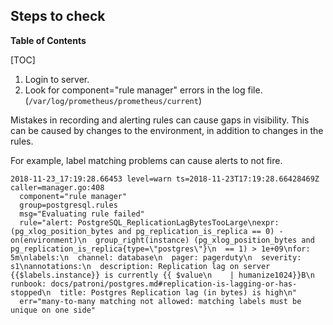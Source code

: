 ## Steps to check

**Table of Contents**

[TOC]

1. Login to server.
1. Look for component="rule manager" errors in the log file. (`/var/log/prometheus/prometheus/current`)

Mistakes in recording and alerting rules can cause gaps in visibility. This can
be caused by changes to the environment, in addition to changes in the rules.

For example, label matching problems can cause alerts to not fire.

```
2018-11-23_17:19:28.66453 level=warn ts=2018-11-23T17:19:28.66428469Z caller=manager.go:408
  component="rule manager"
  group=postgresql.rules
  msg="Evaluating rule failed"
  rule="alert: PostgreSQL_ReplicationLagBytesTooLarge\nexpr: (pg_xlog_position_bytes and pg_replication_is_replica == 0) - on(environment)\n  group_right(instance) (pg_xlog_position_bytes and pg_replication_is_replica{type=\"postgres\"}\n  == 1) > 1e+09\nfor: 5m\nlabels:\n  channel: database\n  pager: pagerduty\n  severity: s1\nannotations:\n  description: Replication lag on server {{$labels.instance}} is currently {{ $value\n    | humanize1024}}B\n  runbook: docs/patroni/postgres.md#replication-is-lagging-or-has-stopped\n  title: Postgres Replication lag (in bytes) is high\n"
  err="many-to-many matching not allowed: matching labels must be unique on one side"
```
